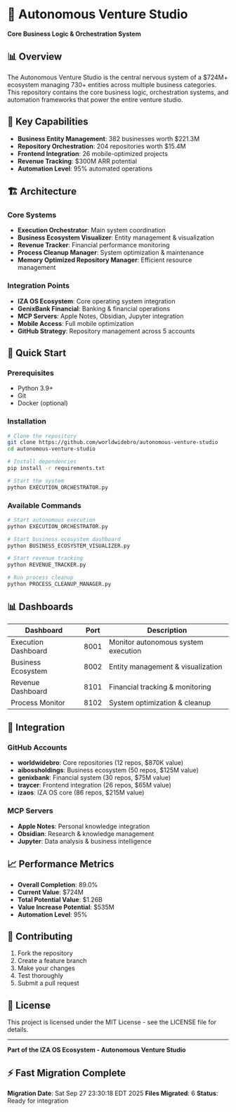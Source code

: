 # 🚀 Autonomous Venture Studio

**Core Business Logic & Orchestration System**

## 📊 Overview

The Autonomous Venture Studio is the central nervous system of a $724M+ ecosystem managing 730+ entities across multiple business categories. This repository contains the core business logic, orchestration systems, and automation frameworks that power the entire venture studio.

## 🎯 Key Capabilities

- **Business Entity Management**: 382 businesses worth $221.3M
- **Repository Orchestration**: 204 repositories worth $15.4M  
- **Frontend Integration**: 26 mobile-optimized projects
- **Revenue Tracking**: $300M ARR potential
- **Automation Level**: 95% automated operations

## 🏗️ Architecture

### Core Systems
- **Execution Orchestrator**: Main system coordination
- **Business Ecosystem Visualizer**: Entity management & visualization
- **Revenue Tracker**: Financial performance monitoring
- **Process Cleanup Manager**: System optimization & maintenance
- **Memory Optimized Repository Manager**: Efficient resource management

### Integration Points
- **IZA OS Ecosystem**: Core operating system integration
- **GenixBank Financial**: Banking & financial operations
- **MCP Servers**: Apple Notes, Obsidian, Jupyter integration
- **Mobile Access**: Full mobile optimization
- **GitHub Strategy**: Repository management across 5 accounts

## 🚀 Quick Start

### Prerequisites
- Python 3.9+
- Git
- Docker (optional)

### Installation
```bash
# Clone the repository
git clone https://github.com/worldwidebro/autonomous-venture-studio
cd autonomous-venture-studio

# Install dependencies
pip install -r requirements.txt

# Start the system
python EXECUTION_ORCHESTRATOR.py
```

### Available Commands
```bash
# Start autonomous execution
python EXECUTION_ORCHESTRATOR.py

# Start business ecosystem dashboard
python BUSINESS_ECOSYSTEM_VISUALIZER.py

# Start revenue tracking
python REVENUE_TRACKER.py

# Run process cleanup
python PROCESS_CLEANUP_MANAGER.py
```

## 📊 Dashboards

| Dashboard | Port | Description |
|-----------|------|-------------|
| Execution Dashboard | 8001 | Monitor autonomous system execution |
| Business Ecosystem | 8002 | Entity management & visualization |
| Revenue Dashboard | 8101 | Financial tracking & monitoring |
| Process Monitor | 8102 | System optimization & cleanup |

## 🔗 Integration

### GitHub Accounts
- **worldwidebro**: Core repositories (12 repos, $870K value)
- **aibossholdings**: Business ecosystem (50 repos, $125M value)
- **genixbank**: Financial system (30 repos, $75M value)
- **traycer**: Frontend integration (26 repos, $65M value)
- **izaos**: IZA OS core (86 repos, $215M value)

### MCP Servers
- **Apple Notes**: Personal knowledge integration
- **Obsidian**: Research & knowledge management
- **Jupyter**: Data analysis & business intelligence

## 📈 Performance Metrics

- **Overall Completion**: 89.0%
- **Current Value**: $724M
- **Total Potential Value**: $1.26B
- **Value Increase Potential**: $535M
- **Automation Level**: 95%

## 🤝 Contributing

1. Fork the repository
2. Create a feature branch
3. Make your changes
4. Test thoroughly
5. Submit a pull request

## 📄 License

This project is licensed under the MIT License - see the LICENSE file for details.

---

**Part of the IZA OS Ecosystem - Autonomous Venture Studio**

## ⚡ Fast Migration Complete

**Migration Date**: Sat Sep 27 23:30:18 EDT 2025
**Files Migrated**:        6
**Status**: Ready for integration

